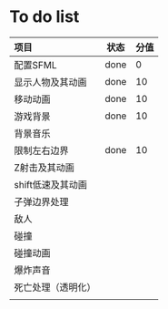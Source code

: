 # To do list
|项目 | 状态 | 分值|
|:--|:--:|:--|
|配置SFML | done|0|
|显示人物及其动画 | done|10|
|移动动画| done|10|
|游戏背景|done|10|
|背景音乐|||
|限制左右边界|done|10|
|Z射击及其动画||
|shift低速及其动画||
|子弹边界处理||
|敌人||
|碰撞||
|碰撞动画||
|爆炸声音||
|死亡处理（透明化）||
|||